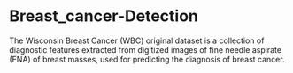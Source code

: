 # Breast_cancer-Detection
The Wisconsin Breast Cancer (WBC) original dataset is a collection of diagnostic features extracted from digitized images of fine needle aspirate (FNA) of breast masses, used for predicting the diagnosis of breast cancer.
